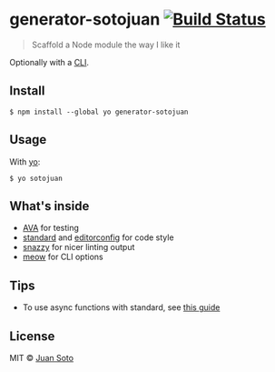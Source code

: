 # generator-sotojuan [![Build Status](https://travis-ci.org/sotojuan/generator-sotojuan.svg?branch=master)](https://travis-ci.org/sotojuan/generator-sotojuan)

> Scaffold a Node module the way I like it

Optionally with a [CLI](http://en.wikipedia.org/wiki/Command-line_interface).

## Install

```
$ npm install --global yo generator-sotojuan
```

## Usage

With [yo](https://github.com/yeoman/yo):

```
$ yo sotojuan
```
## What's inside

* [AVA](https://github.com/avajs/ava) for testing
* [standard](https://github.com/feross/standard) and [editorconfig](http://editorconfig.org) for code style
* [snazzy](https://github.com/feross/snazzy) for nicer linting output
* [meow](https://github.com/sindresorhus/meow) for CLI options

## Tips

* To use async functions with standard, see [this guide](https://github.com/feross/standard#can-i-use-a-custom-js-parser-for-bleeding-edge-es6-or-es7-support)

## License

MIT © [Juan Soto](http://juansoto.me)
